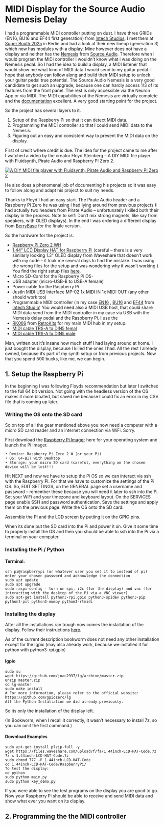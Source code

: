 # MIDI Display for the Source Audio Nemesis Delay

I had a programmable MIDI controller putting on dust. I have three GRIDs (EN16, BU16 and EF44 first generation) from [Intech Studios](https://intech.studio/).
I met them at [Super Booth 2025](https://www.superbooth.com/) in Berlin  and had a look at their new lineup (generation 3) which now has modules with a display. Mine however does not have a display and neither has the [Nemesis](https://www.sourceaudio.net/nemesis-delay.html) from [Source Audio](https://www.sourceaudio.net/).
Therefore when I would program the MIDI controller I wouldn't know what I was doing on the Nemesis pedal. So I had the idea to build a display, a MIDI listener that would show me what kind of MIDI data I would send to my guitar pedal.
I hope that anybody can follow along and build their MIDI setup to unlock your guitar pedal true potential.
The Source Audio Nemesis is a very good candidate to get such an upgrade, because one can hardly access 1/3 of its features from the front panel. The rest is only accessible via the Neuron App or via MIDI. The MIDI capabilities of the Nemesis are virtually complete and the [documentation](https://www.sourceaudio.net/uploads/1/1/5/1/115104065/nemesis_midi_implementation_1_01.pdf) excellent. A very good starting point for the project.

So the project has several layers to it.

1. Setup of the Raspberry Pi so that it can detect MIDI data.
2. Programming the MIDI controller so that I could send MIDI data to the Nemesis.
3. Figuring out an easy and consistent way to present the MIDI data on the display.

First of credit where credit is due. The idea for the project came to me after I watched a video by the creator Floyd Steinberg – A DIY MIDI file player with Fluidsynth, Pirate Audio and Raspberry PI Zero 2.

[![A DIY MIDI file player with Fluidsynth, Pirate Audio and Raspberry PI Zero 2](https://img.youtube.com/vi/ilmhX1j-ENU/0.jpg)](https://www.youtube.com/watch?v=ilmhX1j-ENU) 

He also does a phenomenal job of documenting his projects so it was easy to follow along and adapt his project to suit my needs.

Thanks to Floyd I had an easy start. The Pirate Audio header and a Raspberry Pi Zero he was using I had lying around from previous projects (I had actually two headers from Pirate Audio – unfortunately I killed both their display in the process. Note to self: Don’t mix strong magnets, like say from speakers, with OLED displays). In the end I was ordering a different display from [BerryBase](https://www.berrybase.de) for the finale version.

So the hardware for the project is:

- [Raspberry Pi Zero 2 WH](https://www.berrybase.de/raspberry-pi-zero-2-wh)
- [1.44" LCD Display HAT for Raspberry Pi](https://www.berrybase.de/1.44-lcd-display-hat-fuer-raspberry-pi) (careful – there is a very similarly looking 1.3" OLED display from Waveshare that doesn’t work with my code – it took me several days to find the mistake. I was using the wrong files for the setup and was wondering why it wasn’t working.) You find the right setup files [here](https://www.waveshare.com/wiki/1.44inch_LCD_HAT).
- Micro SD-Card for the Raspberry Pi OS- 
- USB adapter (micro-USB-B to USB-A female)
- Power cable for the Raspberry Pi
- JustIn MIDI USB Interface MP-02 1x MIDI IN 1x MIDI OUT (any other should work too) 
- Programmable MIDI controller (in my case [EN16](https://intech.studio/de/shop/en16?variant=en16-detent) , [BU16](https://intech.studio/de/shop/bu16?variant=bu16-tactile) and [EF44](https://intech.studio/de/shop/ef44?variant=ef44-detent) from [Intech Studio](https://intech.studio/))
You would need also a MIDI USB host, that could share MIDI data send from the MIDI controller in my case via USB with the Nemesis delay pedal and the Raspberry Pi. I use the
- [RK006](https://retrokits.com/shop/rk006/) from [RetroKits](https://retrokits.com/) for my main MIDI hub in my setup.
- [MIDI cable TRS-A to DIN5 femal](https://retrokits.com/shop/trsa-din5-dongle/)
- [MIDI cable TRS-A to DIN5 male](https://retrokits.com/shop/trsa-din5-male-15/)

Man, written out it’s insane how much stuff I had laying around at home. I just bought the display, because I killed the ones I had. All the rest I already owned, because it’s part of my synth setup or from previous projects. Now that you spend 500 bucks, like me, we can begin.

## 1. Setup the Raspberry Pi

In the beginning I was following Floyds recommendation but later I switched to the full 64 bit version. Not going with the headless version of the OS makes it more bloated, but saved me because I could fix an error in my CSV file that is coming up later.

### Writing the OS onto the SD card

So on top of all the gear mentioned above you now need a computer with a micro SD card reader and an internet connection via WiFi. Sorry.

First download the [Raspberry Pi Imager](https://www.raspberrypi.com/software/) here for your operating system and launch the Pi Imager.

    • Device: Raspberry Pi Zero 2 W (or your Pi)
    • OS: 64-BIT with Desktop
    • Storage: your micro SD card (careful, everything on the chosen device will be lost!!)

Hit NEXT and now we have to setup the Pi OS so we can interact via ssh with the Raspberry Pi. For that we have to customize the settings of the Pi OS. So, EDIT SETTINGS, on the GENERAL page set a username and password – remember these because you will need it later to ssh into the Pi. Set your WiFi and your timezone and keyboard layout. On the SERVICES page enable SSH and password authentication. Save the settings and apply them on the previous page. Write the OS onto the SD card.

Assemble the Pi and the LCD screen by putting it on the GPIO pins.

When its done put the SD card into the Pi and power it on. Give it some time to properly install the OS and then you should be able to ssh into the Pi via a terminal on your computer.

### Installing the Pi / Python

#### Terminal: 
	ssh pi@raspberrypi (or whatever user you set it to instead of pi)
	enter your chosen password and acknowledge the connection
	sudo apt update
	sudo apt upgrade
	sudo raspi-config - turn on spi, i2c (for the display) and vnc (for interacting with the desktop of the Pi via a VNC viewer)
	sudo apt-get install python3-rpi.gpio python3-spidev python3-pip python3-pil python3-numpy python3-rtmidi

### Installing the display

After all the installations ran trough now comes the installation of the display. Follow their instructions [here](https://www.waveshare.com/wiki/1.44inch_LCD_HAT). 

As of the current description bookworm does not need any other installation except for the lgpio (may also already work, because we installed it for python with python3-rpi.gpio)

#### lgpio
	sudo su
	wget https://github.com/joan2937/lg/archive/master.zip
	unzip master.zip
	cd lg-master
	sudo make install 
	# For more information, please refer to the official website: https://github.com/gpiozero/lg
	All the Python Installation we did already previously.

So its only the installation of the display left.

(In Bookworm, when I recall it correctly, it wasn’t necessary to install 7z, so you can omit the first command.)

#### Download Examples
	sudo apt-get install p7zip-full -y
	wget https://files.waveshare.com/upload/f/fa/1.44inch-LCD-HAT-Code.7z
	7z x 1.44inch-LCD-HAT-Code.7z
	sudo chmod 777 -R 1.44inch-LCD-HAT-Code
	cd 1.44inch-LCD-HAT-Code/RaspberryPi/
	To test the display:
	cd python
	sudo python main.py
	sudo python key_demo.py
 
If you were able to see the test programs on the display you are good to go.
Now your Raspberry Pi should be able to receive and send MIDI data and show what ever you want on its display.

## 2. Programming the the MIDI controller
